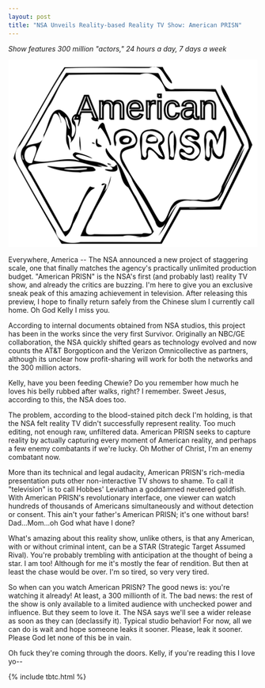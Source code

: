 ```yaml
---
layout: post
title: "NSA Unveils Reality-based Reality TV Show: American PRISN"
---
```


*Show features 300 million "actors," 24 hours a day, 7 days a week*

![NSA Prisn Logo](/assets/2013-06-10-nsa.svg)

Everywhere, America -- The NSA announced a new project of staggering scale, one that finally matches the agency's practically unlimited production budget. "American PRISN" is the NSA's first (and probably last) reality TV show, and already the critics are buzzing. I'm here to give you an exclusive sneak peak of this amazing achievement in television. After releasing this preview, I hope to finally return safely from the Chinese slum I currently call home. Oh God Kelly I miss you.

According to internal documents obtained from NSA studios, this project has been in the works since the very first Survivor. Originally an NBC/GE collaboration, the NSA quickly shifted gears as technology evolved and now counts the AT&amp;T Borgopticon and the Verizon Omnicollective as partners, although its unclear how profit-sharing will work for both the networks and the 300 million actors. 

Kelly, have you been feeding Chewie? Do you remember how much he loves his belly rubbed after walks, right? I remember. Sweet Jesus, according to this, the NSA does too.

The problem, according to the blood-stained pitch deck I'm holding, is that the NSA felt reality TV didn't successfully represent reality. Too much editing, not enough raw, unfiltered data. American PRISN seeks to capture reality by actually capturing every moment of American reality, and perhaps a few enemy combatants if we're lucky. Oh Mother of Christ, I'm an enemy combatant now. 

More than its technical and legal audacity, American PRISN's rich-media presentation puts other non-interactive TV shows to shame. To call it "television" is to call Hobbes' Leviathan a goddamned neutered goldfish. With American PRISN's revolutionary interface, one viewer can watch hundreds of thousands of Americans simultaneously and without detection or consent. This ain't your father's American PRISN; it's one without bars! Dad...Mom...oh God what have I done?

What's amazing about this reality show, unlike others, is that any American, with or without criminal intent, can be a STAR (Strategic Target Assumed Rival). You're probably trembling with anticipation at the thought of being a star. I am too! Although for me it's mostly the fear of rendition. But then at least the chase would be over. I'm so tired, so very very tired.

So when can you watch American PRISN? The good news is: you're watching it already! At least, a 300 millionth of it. The bad news: the rest of the show is only available to a limited audience with unchecked power and influence. But they seem to love it. The NSA says we'll see a wider release as soon as they can (declassify it). Typical studio behavior! For now, all we can do is wait and hope someone leaks it sooner. Please, leak it sooner. Please God let none of this be in vain.

Oh fuck they're coming through the doors. Kelly, if you're reading this I love yo--

{% include tbtc.html %}
